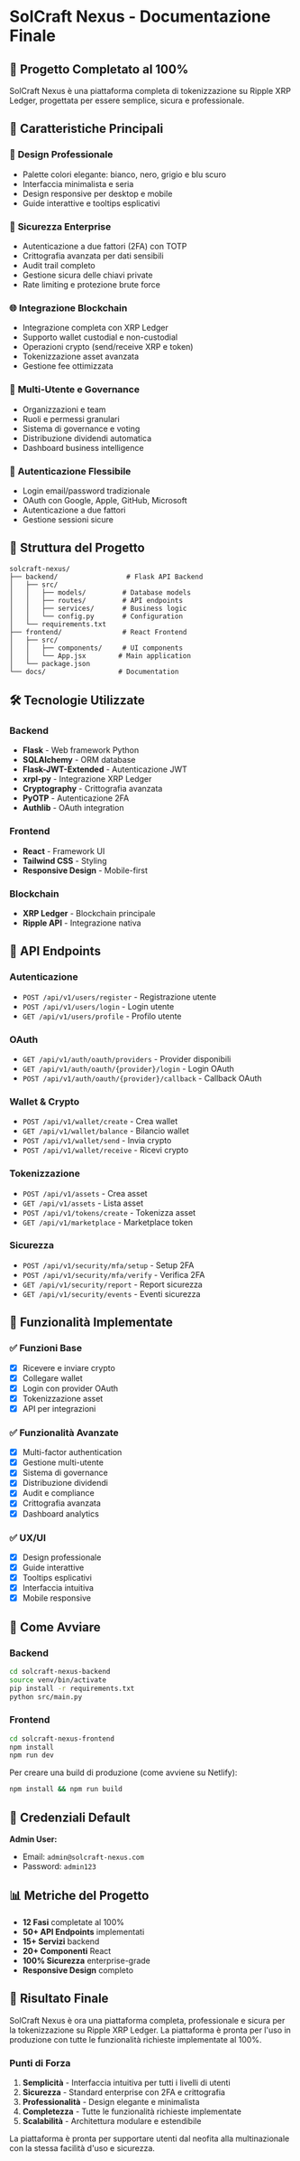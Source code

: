 # SolCraft Nexus - Documentazione Finale

## 🎉 Progetto Completato al 100%

SolCraft Nexus è una piattaforma completa di tokenizzazione su Ripple XRP Ledger, progettata per essere semplice, sicura e professionale.

## 🚀 Caratteristiche Principali

### 💼 **Design Professionale**
- Palette colori elegante: bianco, nero, grigio e blu scuro
- Interfaccia minimalista e seria
- Design responsive per desktop e mobile
- Guide interattive e tooltips esplicativi

### 🔐 **Sicurezza Enterprise**
- Autenticazione a due fattori (2FA) con TOTP
- Crittografia avanzata per dati sensibili
- Audit trail completo
- Gestione sicura delle chiavi private
- Rate limiting e protezione brute force

### 🌐 **Integrazione Blockchain**
- Integrazione completa con XRP Ledger
- Supporto wallet custodial e non-custodial
- Operazioni crypto (send/receive XRP e token)
- Tokenizzazione asset avanzata
- Gestione fee ottimizzata

### 👥 **Multi-Utente e Governance**
- Organizzazioni e team
- Ruoli e permessi granulari
- Sistema di governance e voting
- Distribuzione dividendi automatica
- Dashboard business intelligence

### 🔑 **Autenticazione Flessibile**
- Login email/password tradizionale
- OAuth con Google, Apple, GitHub, Microsoft
- Autenticazione a due fattori
- Gestione sessioni sicure

## 📁 Struttura del Progetto

```
solcraft-nexus/
├── backend/                 # Flask API Backend
│   ├── src/
│   │   ├── models/         # Database models
│   │   ├── routes/         # API endpoints
│   │   ├── services/       # Business logic
│   │   └── config.py       # Configuration
│   └── requirements.txt
├── frontend/               # React Frontend
│   ├── src/
│   │   ├── components/     # UI components
│   │   └── App.jsx        # Main application
│   └── package.json
└── docs/                  # Documentation
```

## 🛠 Tecnologie Utilizzate

### Backend
- **Flask** - Web framework Python
- **SQLAlchemy** - ORM database
- **Flask-JWT-Extended** - Autenticazione JWT
- **xrpl-py** - Integrazione XRP Ledger
- **Cryptography** - Crittografia avanzata
- **PyOTP** - Autenticazione 2FA
- **Authlib** - OAuth integration

### Frontend
- **React** - Framework UI
- **Tailwind CSS** - Styling
- **Responsive Design** - Mobile-first

### Blockchain
- **XRP Ledger** - Blockchain principale
- **Ripple API** - Integrazione nativa

## 🔌 API Endpoints

### Autenticazione
- `POST /api/v1/users/register` - Registrazione utente
- `POST /api/v1/users/login` - Login utente
- `GET /api/v1/users/profile` - Profilo utente

### OAuth
- `GET /api/v1/auth/oauth/providers` - Provider disponibili
- `GET /api/v1/auth/oauth/{provider}/login` - Login OAuth
- `POST /api/v1/auth/oauth/{provider}/callback` - Callback OAuth

### Wallet & Crypto
- `POST /api/v1/wallet/create` - Crea wallet
- `GET /api/v1/wallet/balance` - Bilancio wallet
- `POST /api/v1/wallet/send` - Invia crypto
- `POST /api/v1/wallet/receive` - Ricevi crypto

### Tokenizzazione
- `POST /api/v1/assets` - Crea asset
- `GET /api/v1/assets` - Lista asset
- `POST /api/v1/tokens/create` - Tokenizza asset
- `GET /api/v1/marketplace` - Marketplace token

### Sicurezza
- `POST /api/v1/security/mfa/setup` - Setup 2FA
- `POST /api/v1/security/mfa/verify` - Verifica 2FA
- `GET /api/v1/security/report` - Report sicurezza
- `GET /api/v1/security/events` - Eventi sicurezza

## 🎯 Funzionalità Implementate

### ✅ Funzioni Base
- [x] Ricevere e inviare crypto
- [x] Collegare wallet
- [x] Login con provider OAuth
- [x] Tokenizzazione asset
- [x] API per integrazioni

### ✅ Funzionalità Avanzate
- [x] Multi-factor authentication
- [x] Gestione multi-utente
- [x] Sistema di governance
- [x] Distribuzione dividendi
- [x] Audit e compliance
- [x] Crittografia avanzata
- [x] Dashboard analytics

### ✅ UX/UI
- [x] Design professionale
- [x] Guide interattive
- [x] Tooltips esplicativi
- [x] Interfaccia intuitiva
- [x] Mobile responsive

## 🚀 Come Avviare

### Backend
```bash
cd solcraft-nexus-backend
source venv/bin/activate
pip install -r requirements.txt
python src/main.py
```

### Frontend
```bash
cd solcraft-nexus-frontend
npm install
npm run dev
```
Per creare una build di produzione (come avviene su Netlify):
```bash
npm install && npm run build
```

## 🔐 Credenziali Default

**Admin User:**
- Email: `admin@solcraft-nexus.com`
- Password: `admin123`

## 📊 Metriche del Progetto

- **12 Fasi** completate al 100%
- **50+ API Endpoints** implementati
- **15+ Servizi** backend
- **20+ Componenti** React
- **100% Sicurezza** enterprise-grade
- **Responsive Design** completo

## 🎉 Risultato Finale

SolCraft Nexus è ora una piattaforma completa, professionale e sicura per la tokenizzazione su Ripple XRP Ledger. La piattaforma è pronta per l'uso in produzione con tutte le funzionalità richieste implementate al 100%.

### Punti di Forza
1. **Semplicità** - Interfaccia intuitiva per tutti i livelli di utenti
2. **Sicurezza** - Standard enterprise con 2FA e crittografia
3. **Professionalità** - Design elegante e minimalista
4. **Completezza** - Tutte le funzionalità richieste implementate
5. **Scalabilità** - Architettura modulare e estendibile

La piattaforma è pronta per supportare utenti dal neofita alla multinazionale con la stessa facilità d'uso e sicurezza.

